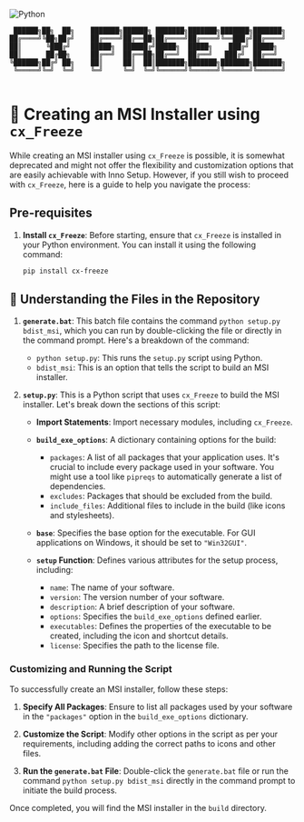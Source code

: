 ![Python](https://img.shields.io/badge/Python-3.x-blue)

```
 ██████╗██╗  ██╗    ███████╗██████╗ ███████╗███████╗███████╗███████╗
██╔════╝╚██╗██╔╝    ██╔════╝██╔══██╗██╔════╝██╔════╝╚══███╔╝██╔════╝
██║      ╚███╔╝     █████╗  ██████╔╝█████╗  █████╗    ███╔╝ █████╗  
██║      ██╔██╗     ██╔══╝  ██╔══██╗██╔══╝  ██╔══╝   ███╔╝  ██╔══╝  
╚██████╗██╔╝ ██╗    ██║     ██║  ██║███████╗███████╗███████╗███████╗
 ╚═════╝╚═╝  ╚═╝    ╚═╝     ╚═╝  ╚═╝╚══════╝╚══════╝╚══════╝╚══════╝
                                                                    
```


#  💼 Creating an MSI Installer using `cx_Freeze` 

While creating an MSI installer using `cx_Freeze` is possible, it is somewhat deprecated and might not offer the flexibility and customization options that are easily achievable with Inno Setup. However, if you still wish to proceed with `cx_Freeze`, here is a guide to help you navigate the process:

## Pre-requisites

1. **Install `cx_Freeze`**: Before starting, ensure that `cx_Freeze` is installed in your Python environment. You can install it using the following command:

   ```bash
   pip install cx-freeze
   ```

## 🔧 Understanding the Files in the Repository

1. **`generate.bat`**: This batch file contains the command `python setup.py bdist_msi`, which you can run by double-clicking the file or directly in the command prompt. Here's a breakdown of the command:
   
   - `python setup.py`: This runs the `setup.py` script using Python.
   - `bdist_msi`: This is an option that tells the script to build an MSI installer.

2. **`setup.py`**: This is a Python script that uses `cx_Freeze` to build the MSI installer. Let's break down the sections of this script:

   - **Import Statements**: Import necessary modules, including `cx_Freeze`.
   
   - **`build_exe_options`**: A dictionary containing options for the build:
     
     - `packages`: A list of all packages that your application uses. It's crucial to include every package used in your software. You might use a tool like `pipreqs` to automatically generate a list of dependencies.
     - `excludes`: Packages that should be excluded from the build.
     - `include_files`: Additional files to include in the build (like icons and stylesheets).
   
   - **`base`**: Specifies the base option for the executable. For GUI applications on Windows, it should be set to `"Win32GUI"`.
   
   - **`setup` Function**: Defines various attributes for the setup process, including:
     
     - `name`: The name of your software.
     - `version`: The version number of your software.
     - `description`: A brief description of your software.
     - `options`: Specifies the `build_exe_options` defined earlier.
     - `executables`: Defines the properties of the executable to be created, including the icon and shortcut details.
     - `license`: Specifies the path to the license file.

### Customizing and Running the Script

To successfully create an MSI installer, follow these steps:

1. **Specify All Packages**: Ensure to list all packages used by your software in the `"packages"` option in the `build_exe_options` dictionary.
   
2. **Customize the Script**: Modify other options in the script as per your requirements, including adding the correct paths to icons and other files.
   
3. **Run the `generate.bat` File**: Double-click the `generate.bat` file or run the command `python setup.py bdist_msi` directly in the command prompt to initiate the build process.

Once completed, you will find the MSI installer in the `build` directory.

